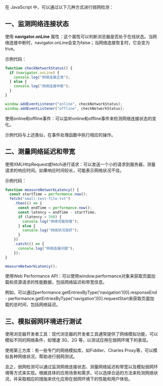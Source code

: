 在 JavaScript 中，可以通过以下几种方式进行弱网检测：

## 一、监测网络连接状态

使用 **navigator.onLine** 属性：这个属性可以判断浏览器是否处于在线状态。当网络连接中断时，navigator.onLine会变为false；当网络连接恢复时，它会变为true。

示例代码：

```js
function checkNetworkStatus() {
  if (navigator.onLine) {
    console.log("网络连接正常");
  } else {
    console.log("网络连接中断");
  }
}

window.addEventListener("online", checkNetworkStatus);
window.addEventListener("offline", checkNetworkStatus);
```

使用online和offline事件：可以监听online和offline事件来检测网络连接状态的变化。

示例代码与上述类似，在事件处理函数中执行相应的操作。


## 二、测量网络延迟和带宽

使用XMLHttpRequest或fetch进行请求：可以发送一个小的请求到服务器，测量请求的响应时间。如果响应时间较长，可能表示网络状况不佳。

示例代码：

```js
function measureNetworkLatency() {
  const startTime = performance.now();
  fetch("small-test-file.txt")
    .then(() => {
      const endTime = performance.now();
      const latency = endTime - startTime;
      if (latency > 500) {
        console.log("网络可能较慢");
      } else {
        console.log("网络状况良好");
      }
    })
    .catch(() => {
      console.log("网络连接问题");
    });
}

measureNetworkLatency();
```

使用Web Performance API：可以使用window.performance对象来获取页面加载和资源请求的性能数据，包括网络延迟和带宽信息。

例如，可以通过performance.getEntriesByType('navigation')[0].responseEnd - performance.getEntriesByType('navigation')[0].requestStart来获取页面加载的总时间，包括网络延迟。

## 三、模拟弱网环境进行测试

使用浏览器开发者工具：现代浏览器的开发者工具通常提供了网络模拟功能，可以模拟不同的网络条件，如慢速 3G、2G 等，以测试应用在弱网环境下的表现。

使用第三方库：有一些专门的网络模拟库，如Fiddler、Charles Proxy等，可以模拟各种网络状况，帮助进行弱网测试。

总之，弱网检测可以通过监测网络连接状态、测量网络延迟和带宽以及模拟弱网环境等方式来实现。根据具体的应用场景和需求，可以选择合适的方法来检测网络状况，并采取相应的措施来优化应用在弱网环境下的性能和用户体验。
